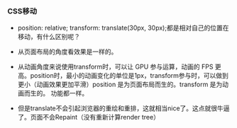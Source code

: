 ### CSS移动


* position: relative; transform: translate(30px, 30px);都是相对自己的位置在移动，有什么区别呢？

* 从页面布局的角度看效果是一样的。
* 从动画角度来说使用transform时，可以让 GPU 参与运算，动画的 FPS 更高。position时，最小的动画变化的单位是1px，transform参与时，可以做到更小（动画效果更加平滑）position 是为页面布局而生的。transform 是为动画而生的。
功能都一样。
* 但是translate不会引起浏览器的重绘和重排，这就相当nice了。这点就很牛逼了。页面不会Repaint（没有重新计算render tree）
